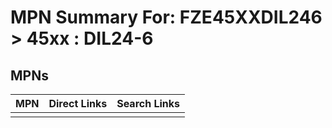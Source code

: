 



# MPN Summary For: FZE45XXDIL246 > 45xx : DIL24-6

## MPNs
  

|MPN|Direct Links|Search Links|
| :--- | :--- | :--- |
||||
